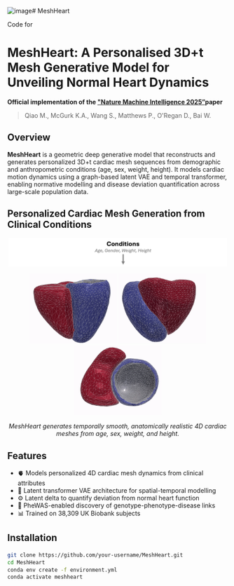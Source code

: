 <img width="915" alt="image" src="https://github.com/user-attachments/assets/4da2995a-6445-4c53-a67d-1f2b8a837028" /># MeshHeart

Code for 

# MeshHeart: A Personalised 3D+t Mesh Generative Model for Unveiling Normal Heart Dynamics
**Official implementation of the ["Nature Machine Intelligence 2025”](https://github.com/MengyunQ/MeshHeart)paper**  
> Qiao M., McGurk K.A., Wang S., Matthews P., O'Regan D., Bai W.


## Overview

**MeshHeart** is a geometric deep generative model that reconstructs and generates personalized 3D+t cardiac mesh sequences from demographic and anthropometric conditions (age, sex, weight, height). It models cardiac motion dynamics using a graph-based latent VAE and temporal transformer, enabling normative modelling and disease deviation quantification across large-scale population data.

## Personalized Cardiac Mesh Generation from Clinical Conditions

<p align="center">
  <img src="assets/meshheart_conditions.png" width="500"/>
</p>

<p align="center">
  <img src="assets/mesh1.gif" width="200"/>
  <img src="assets/mesh2.gif" width="200"/>
  <img src="assets/mesh3.gif" width="200"/>
</p>

<p align="center">
  <em>MeshHeart generates temporally smooth, anatomically realistic 4D cardiac meshes from age, sex, weight, and height.</em>
</p>



## Features

- 🫀 Models personalized 4D cardiac mesh dynamics from clinical attributes  
- 🧠 Latent transformer VAE architecture for spatial-temporal modelling  
- ⚙️ Latent delta to quantify deviation from normal heart function  
- 🧬 PheWAS-enabled discovery of genotype-phenotype-disease links  
- 📊 Trained on 38,309 UK Biobank subjects



## Installation

```bash
git clone https://github.com/your-username/MeshHeart.git
cd MeshHeart
conda env create -f environment.yml
conda activate meshheart

